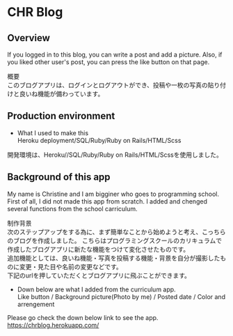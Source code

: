 # CHR Blog  

## Overview<br>
If you logged in to this blog, you can write a post and add a picture. Also, if you liked other user's post, you can press the like button on that page.<br>

概要<br>
このブログアプリは、ログインとログアウトができ、投稿や一枚の写真の貼り付けと良いね機能が備わっています。<br>

## Production environment<br>
* What I used to make this  
Heroku deployment/SQL/Ruby/Ruby on Rails/HTML/Scss<br>

開発環境は、Heroku//SQL/Ruby/Ruby on Rails/HTML/Scssを使用しました。

## Background of this app<br>
My name is Christine and I am bigginer who goes to programming school.  
First of all, I did not made this app from scratch.
I added and chenged several functions from the school carriculum.<br>

制作背景<br>
次のステップアップをする為に、まず簡単なことから始めようと考え、こっちらのブログを作成しました。
こちらはプログラミングスクールのカリキュラムで作成したブログアプリに新たな機能をつけて変化させたものです。<br> 
追加機能としては、良いね機能・写真を投稿する機能・背景を自分が撮影したものに変更・見た目や名前の変更などです。<br>
下記のurlを押していただくとブログアプリに飛ぶことができます。


* Down below are what I added from the curriculum app.  
 Like button / Background picture(Photo by me) / Posted date / Color and arrengement<br>
 
Please go check the down below link to see the app.<br>
https://chrblog.herokuapp.com/<br>


